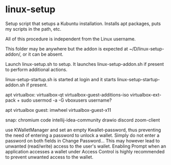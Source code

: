# linux-setup

Setup script that setups a Kubuntu installation. Installs apt packages, puts my scripts in the path, etc.

All of this procedure is independent from the Linux username.

This folder may be anywhere but the addon is expected at ~/D/linux-setup-addon/, or it can be absent.

Launch linux-setup.sh to setup. It launches linux-setup-addon.sh if present to perform additional actions.

linux-setup-startup.sh is started at login and it starts linux-setup-startup-addon.sh if present.

apt virtualbox: virtualbox-qt virtualbox-guest-additions-iso virtualbox-ext-pack + sudo usermod -a -G vboxusers username?

apt virtualbox guest: imwheel virtualbox-guest-x11

snap: chromium code intellij-idea-community drawio discord zoom-client

use KWalletManager and set an empty Kwallet-password, thus preventing the need of entering a password to unlock a wallet. Simply do not enter a password on both fields in Change Password... This may however lead to unwanted (read/write) access to the user's wallet. Enabling Prompt when an application accesses a wallet under Access Control is highly recommended to prevent unwanted access to the wallet.
